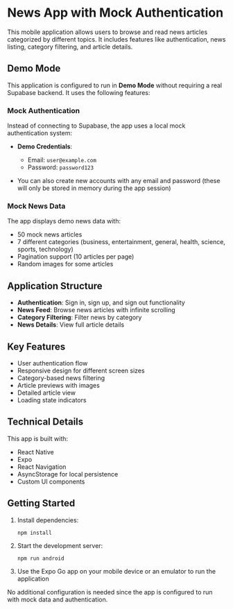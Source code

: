 # News App with Mock Authentication

This mobile application allows users to browse and read news articles categorized by different topics. It includes features like authentication, news listing, category filtering, and article details.

## Demo Mode

This application is configured to run in **Demo Mode** without requiring a real Supabase backend. It uses the following features:

### Mock Authentication

Instead of connecting to Supabase, the app uses a local mock authentication system:

- **Demo Credentials**:

  - Email: `user@example.com`
  - Password: `password123`

- You can also create new accounts with any email and password (these will only be stored in memory during the app session)

### Mock News Data

The app displays demo news data with:

- 50 mock news articles
- 7 different categories (business, entertainment, general, health, science, sports, technology)
- Pagination support (10 articles per page)
- Random images for some articles

## Application Structure

- **Authentication**: Sign in, sign up, and sign out functionality
- **News Feed**: Browse news articles with infinite scrolling
- **Category Filtering**: Filter news by category
- **News Details**: View full article details

## Key Features

- User authentication flow
- Responsive design for different screen sizes
- Category-based news filtering
- Article previews with images
- Detailed article view
- Loading state indicators

## Technical Details

This app is built with:

- React Native
- Expo
- React Navigation
- AsyncStorage for local persistence
- Custom UI components

## Getting Started

1. Install dependencies:

   ```
   npm install
   ```

2. Start the development server:

   ```
   npm run android
   ```

3. Use the Expo Go app on your mobile device or an emulator to run the application

No additional configuration is needed since the app is configured to run with mock data and authentication.
